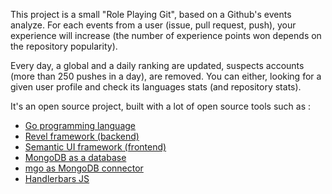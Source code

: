 This project is a small "Role Playing Git", based on a Github's events analyze. For each events from a user (issue, pull request, push), your experience will increase (the number of experience points won depends on the repository popularity).

Every day, a global and a daily ranking are updated, suspects accounts (more than 250 pushes in a day), are removed. You can either, looking for a given user profile and check its languages stats (and repository stats). 

It's an open source project, built with a lot of open source tools such as :

* [Go programming language](http://golang.org/)
* [Revel framework (backend)](http://revel.github.io/)
* [Semantic UI framework (frontend)](http://semantic-ui.com/)
* [MongoDB as a database](http://www.mongodb.org/)
* [mgo as MongoDB connector](https://labix.org/mgo)
* [Handlerbars JS](http://handlebarsjs.com/)
